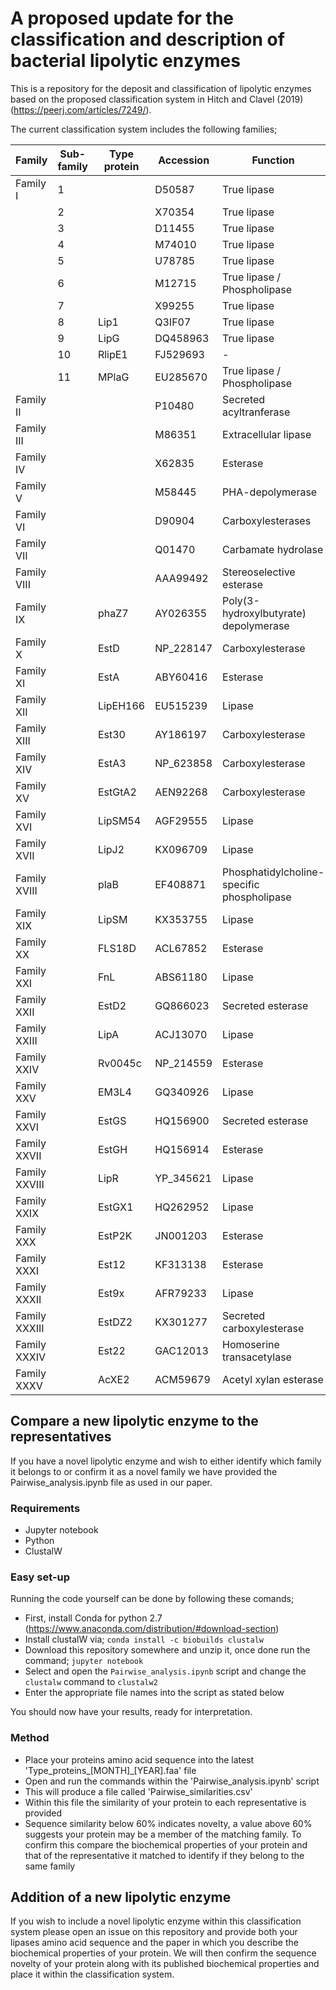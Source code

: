 # A proposed update for the classification and description of bacterial lipolytic enzymes

This is a repository for the deposit and classification of lipolytic enzymes based on the proposed classification system in Hitch and Clavel (2019) (https://peerj.com/articles/7249/).


The current classification system includes the following families;

|Family| Sub-family| Type protein| Accession| Function|
| -----|----|---- | ------------|-------------|
|Family I| 1|| D50587| True lipase|
||2|| X70354| True lipase|
||3|| D11455| True lipase|
||4|| M74010| True lipase|
||5|| U78785| True lipase|
||6|| M12715| True lipase / Phospholipase|
||7|| X99255| True lipase|
||8| Lip1| Q3IF07| True lipase|
||9| LipG| DQ458963| True lipase|
||10| RlipE1| FJ529693| -|
||11| MPlaG| EU285670| True lipase / Phospholipase|
|Family II||| P10480| Secreted acyltranferase|
|Family III||| M86351| Extracellular lipase|
|Family IV||| X62835| Esterase|
|Family V||| M58445| PHA-depolymerase|
|Family VI||| D90904| Carboxylesterases|
|Family VII||| Q01470| Carbamate hydrolase|
|Family VIII||| AAA99492| Stereoselective esterase|
|Family IX|| phaZ7| AY026355| Poly(3-hydroxylbutyrate) depolymerase|
|Family X|| EstD| NP_228147| Carboxylesterase|
|Family XI|| EstA| ABY60416| Esterase|
|Family XII|| LipEH166| EU515239| Lipase|
|Family XIII|| Est30| AY186197| Carboxylesterase|
|Family XIV|| EstA3| NP_623858| Carboxylesterase|
|Family XV|| EstGtA2| AEN92268| Carboxylesterase|
|Family XVI|| LipSM54| AGF29555| Lipase|
|Family XVII|| LipJ2| KX096709| Lipase|
|Family XVIII|| plaB| EF408871| Phosphatidylcholine-specific phospholipase|
|Family XIX|| LipSM| KX353755| Lipase|
|Family XX|| FLS18D| ACL67852| Esterase|
|Family XXI|| FnL| ABS61180| Lipase|
|Family XXII|| EstD2| GQ866023| Secreted esterase|
|Family XXIII|| LipA| ACJ13070| Lipase|
|Family XXIV|| Rv0045c| NP_214559| Esterase|
|Family XXV|| EM3L4| GQ340926| Lipase|
|Family XXVI|| EstGS| HQ156900| Secreted esterase|
|Family XXVII|| EstGH| HQ156914| Esterase|
|Family XXVIII|| LipR| YP_345621| Lipase|
|Family XXIX|| EstGX1| HQ262952| Lipase|
|Family XXX|| EstP2K| JN001203| Esterase|
|Family XXXI|| Est12| KF313138| Esterase|
|Family XXXII|| Est9x| AFR79233| Lipase|
|Family XXXIII|| EstDZ2| KX301277| Secreted carboxylesterase|
|Family XXXIV|| Est22| GAC12013| Homoserine transacetylase|
|Family XXXV|| AcXE2| ACM59679| Acetyl xylan esterase|

## Compare a new lipolytic enzyme to the representatives
If you have a novel lipolytic enzyme and wish to either identify which family it belongs to or confirm it as a novel family we have provided the Pairwise_analysis.ipynb file as used in our paper.

### Requirements
- Jupyter notebook
- Python
- ClustalW

### Easy set-up
Running the code yourself can be done by following these comands;
- First, install Conda for python 2.7 (https://www.anaconda.com/distribution/#download-section)
- Install clustalW via; `conda install -c biobuilds clustalw`
- Download this repository somewhere and unzip it, once done run the command; `jupyter notebook`
- Select and open the `Pairwise_analysis.ipynb` script and change the `clustalw` command to `clustalw2`
- Enter the appropriate file names into the script as stated below

You should now have your results, ready for interpretation.


### Method
- Place your proteins amino acid sequence into the latest 'Type_proteins_[MONTH]_[YEAR].faa' file
- Open and run the commands within the 'Pairwise_analysis.ipynb' script
- This will produce a file called 'Pairwise_similarities.csv'
- Within this file the similarity of your protein to each representative is provided
- Sequence similarity below 60% indicates novelty, a value above 60% suggests your protein may be a member of the matching family. To confirm this compare the biochemical properties of your protein and that of the representative it matched to identify if they belong to the same family


## Addition of a new lipolytic enzyme 
If you wish to include a novel lipolytic enzyme within this classification system please open an issue on this repository and provide both your lipases amino acid sequence and the paper in which you describe the biochemical properties of your protein. We will then confirm the sequence novelty of your protein along with its published biochemical properties and place it within the classification system.
